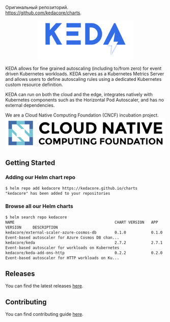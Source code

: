 Оригинальный репозиторий.  
https://github.com/kedacore/charts.  

<p align="center"><img src="https://raw.githubusercontent.com/kedacore/keda/main/images/keda-logo-transparent.png" width="300"/></p>
KEDA allows for fine grained autoscaling (including to/from zero) for event driven Kubernetes workloads. KEDA serves as a Kubernetes Metrics Server and allows users to define autoscaling rules using a dedicated Kubernetes custom resource definition.

KEDA can run on both the cloud and the edge, integrates natively with Kubernetes components such as the Horizontal Pod Autoscaler, and has no external dependencies.

We are a Cloud Native Computing Foundation (CNCF) incubation project.
![CNCF Logo](https://raw.githubusercontent.com/kedacore/keda/main/images/logo-cncf.svg)

## Getting Started

### Adding our Helm chart repo

```console
$ helm repo add kedacore https://kedacore.github.io/charts
"kedacore" has been added to your repositories
```

### Browse all our Helm charts

```console
$ helm search repo kedacore
NAME                                            CHART VERSION   APP VERSION     DESCRIPTION
kedacore/external-scaler-azure-cosmos-db        0.1.0           0.1.0           Event-based autoscaler for Azure Cosmos DB chan...
kedacore/keda                                   2.7.2           2.7.1           Event-based autoscaler for workloads on Kubernetes
kedacore/keda-add-ons-http                      0.2.2           0.2.0           Event-based autoscaler for HTTP workloads on Ku...
```

## Releases

You can find the latest releases [here](https://github.com/kedacore/charts/releases).

## Contributing

You can find contributing guide [here](./CONTRIBUTING.md).
